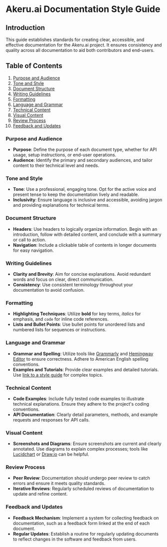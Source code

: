 # Akeru.ai Documentation Style Guide

## Introduction

This guide establishes standards for creating clear, accessible, and effective documentation for the Akeru.ai project. It ensures consistency and quality across all documentation to aid both contributors and end-users.

## Table of Contents

1. [Purpose and Audience](#purpose-and-audience)
2. [Tone and Style](#tone-and-style)
3. [Document Structure](#document-structure)
4. [Writing Guidelines](#writing-guidelines)
5. [Formatting](#formatting)
6. [Language and Grammar](#language-and-grammar)
7. [Technical Content](#technical-content)
8. [Visual Content](#visual-content)
9. [Review Process](#review-process)
10. [Feedback and Updates](#feedback-and-updates)

### Purpose and Audience

- **Purpose**: Define the purpose of each document type, whether for API usage, setup instructions, or end-user operations.
- **Audience**: Identify the primary and secondary audiences, and tailor content to their technical level and needs.

### Tone and Style

- **Tone**: Use a professional, engaging tone. Opt for the active voice and present tense to keep the documentation lively and readable.
- **Inclusivity**: Ensure language is inclusive and accessible, avoiding jargon and providing explanations for technical terms.

### Document Structure

- **Headers**: Use headers to logically organize information. Begin with an introduction, follow with detailed content, and conclude with a summary or call to action.
- **Navigation**: Include a clickable table of contents in longer documents for easy navigation.

### Writing Guidelines

- **Clarity and Brevity**: Aim for concise explanations. Avoid redundant words and focus on clear, direct communication.
- **Consistency**: Use consistent terminology throughout your documentation to avoid confusion.

### Formatting

- **Highlighting Techniques**: Utilize **bold** for key terms, *italics* for emphasis, and `code` for inline code references.
- **Lists and Bullet Points**: Use bullet points for unordered lists and numbered lists for sequences or instructions.

### Language and Grammar

- **Grammar and Spelling**: Utilize tools like [Grammarly](https://www.grammarly.com/) and [Hemingway Editor](http://www.hemingwayapp.com/) to ensure correctness. Adhere to American English spelling conventions.
- **Examples and Tutorials**: Provide clear examples and detailed tutorials. Use [link to a style guide](#) for complex topics.

### Technical Content

- **Code Examples**: Include fully tested code examples to illustrate technical explanations. Ensure they adhere to the project's coding conventions.
- **API Documentation**: Clearly detail parameters, methods, and example requests and responses for API calls.

### Visual Content

- **Screenshots and Diagrams**: Ensure screenshots are current and clearly annotated. Use diagrams to explain complex processes; tools like [Lucidchart](https://www.lucidchart.com/) or [Draw.io](https://draw.io/) can be helpful.

### Review Process

- **Peer Review**: Documentation should undergo peer review to catch errors and ensure it meets quality standards.
- **Iterative Reviews**: Regularly scheduled reviews of documentation to update and refine content.

### Feedback and Updates

- **Feedback Mechanism**: Implement a system for collecting feedback on documentation, such as a feedback form linked at the end of each document.
- **Regular Updates**: Establish a routine for regularly updating documents to reflect changes in the software and feedback from users.

